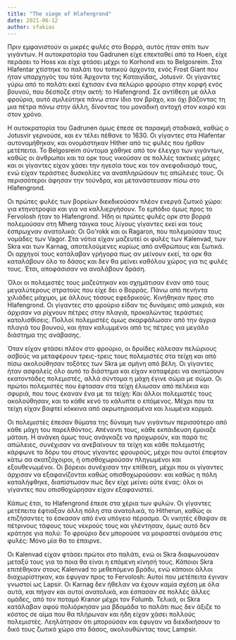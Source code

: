 ```yaml
---
title: "The siege of Hlafengrond"
date: 2021-06-12
author: sfakias
---
```


Πριν εμφανιστούν οι μικρές φυλές στο Βορρά, αυτός ήταν σπίτι των γιγάντων. Η αυτοκρατορία του Gadrunen είχε επεκταθεί από τα Hoen, είχε περάσει το Hoss και είχε φτάσει μέχρι το Korhond και το Belgosreim. Στα Hlafentar χτίστηκε το παλάτι του τοπικού άρχοντα, ενός Frost Giant που ήταν υπαρχηγός του τότε Άρχοντα της Καταιγίδας, Jotusvir. Οι γίγαντες γύρω από το παλάτι εκεί έχτισαν ένα πελώριο φρούριο στην κορφή ενός βουνού, που δέσποζε στην ακτή: το Ηlafengrond. Σε αντίθεση με άλλα φρούρια, αυτό σμιλεύτηκε πάνω στον ίδιο τον βράχο, και όχι βάζοντας τη μια πέτρα πάνω στην άλλη, δίνοντας του μοναδική αντοχή στον καιρό και στον χρόνο.

Η αυτοκρατορία του Gadrunen όμως έπεσε σε παρακμή σταδιακά, καθώς ο Jotusvir γερνούσε, και εν τέλει πέθανε το 1630. Οι γίγαντες στα Hlafentar αυτονομήθηκαν, και ονομάστηκαν Hither από τις φυλές που ήρθαν μετέπειτα. Το Belgosreim σύντομα χάθηκε από τον έλεγχο των γιγάντων, καθώς οι άνθρωποι και τα ορκ τους νικούσαν σε πολλές τακτικές μάχες και οι γίγαντες είχαν χάσει την ηγεσία τους και τον ανεφοδιασμό τους, ενώ είχαν τεράστιες δυσκολίες να αναπληρώσουν τις απώλειές τους. Οι περισσότεροι άφησαν την τούνδρα, και μετανάστευσαν πίσω στo Hlafengrond.  

Οι πρώτες φυλές των βορείων διεκδικούσαν πλέον ενεργά ζωτικό χώρο: για κτηνοτροφία και για να καλλιεργήσουν. Το εμπόδιο όμως προς το Fervolosh ήταν το Hlafengrond. Ήδη οι πρώτες φυλές ορκ στο βορρά πολεμούσαν στη Mherg τάιγκα τους λίγους γίγαντες εκεί και τους έσπρωχναν ανατολικά: Οι Go'rokk και οι Ragaron, που πολεμούσαν τους νομάδες των Vagor. Στα νότια είχαν μαζευτεί οι φυλές των Kalenvad, των Skra και των Karnag, αποτελούμενες κυρίως από ανθρώπους και ξωτικά. Οι αρχηγοί τους κατάλαβαν γρήγορα πως αν μείνουν εκεί, τα ορκ θα καταλάβουν όλο το δάσος και δεν θα μείνει καθόλου χώρος για τις φυλές τους. Έτσι, αποφάσισαν να αναλάβουν δράση.

Όλοι οι πολεμιστές τους μαζεύτηκαν και σχημάτισαν έναν από τους μεγαλύτερους στρατούς που είχε δει ο Βορράς. Πάνω από πενήντα χιλιάδες μάχιμοι, με άλλους τόσους εφεδρικούς. Κινήθηκαν προς στο Hlafengrond. Οι γίγαντες στο φρούριο είδαν τις δυνάμεις από μακριά, και άρχισαν να ρίχνουν πέτρες στην πλαγιά, προκαλώντας τεράστιες κατολισθίσεις. Πολλοί πολεμιστές όμως σκαρφάλωσαν από την άγρια πλαγιά του βουνού, και ήταν καλυμμένοι από τις πέτρες για μεγάλο διάστημα της ανάβασης.

Όταν είχαν φτάσει πλέον στο φρούριο, οι δρυίδες κάλεσαν πελώριους ασβούς να μεταφέρουν τρεις-τρεις τους πολεμιστές στα τείχη και από πίσω ακολούθησαν τοξότες των Skra με σμήνη από βέλη. Οι γίγαντες ήταν ασφαλείς όλο αυτό το διάστημα και είχαν καταφέρει να σκοτώσουν εκατοντάδες πολεμιστές, αλλά σύντομα η μάχη έγινε σώμα με σώμα. Οι πρώτοι πολεμιστές που έφτασαν στα τείχη έλιωσαν από πελέκια και σφυριά, που τους έκαναν ένα με τα τείχη: Και άλλοι πολεμιστές τους ακολούθησαν, και το κάθε κενό το κάλυπτε ο επόμενος. Μέχρι που τα τείχη είχαν βαφτεί κόκκινα από ακρωτηριασμένα και λιωμένα κορμιά.  

Οι πολεμιστές έπεσαν θύματα της δύναμη των γιγάντων περισσότερο από κάθε μάχη του παρελθόντος. Απέναντι τους, κάθε εκπάιδευση έμοιαζε μάταιη. Η ανάγκη όμως τους ανάγκαζε να προχωρούν, και παρά τις απώλειες, συνέχισαν να ανεβαίνουν τα τείχη και κάθε πολεμιστής κάρφωνε το δόρυ του στους γίγαντες φρουρούς, μέχρι που αυτοί έπεφταν κάτω σα σκατζόχοιροι, ή οπισθοχωρούσαν πληγωμένοι και εξουθενωμένοι. Οι βόρειοι συνέχισαν την επίθεση, μέχρι που οι γίγαντες άρχισαν να εξαφανίζονται καθώς οπισθοχωρούσαν: και καθώς η πόλη καταλήφθηκε, διαπίστωσαν πως δεν είχε μείνει ούτε ένας: όλοι οι γίγαντες που οπισθοχώρησαν είχαν εξαφανιστεί.  

Κάπως έτσι, το Hlafengrond έπεσε στα χέρια των φυλών. Οι γίγαντες μετέπειτα έφτιαξαν άλλη πόλη στα ανατολικά, το Hitherun, καθώς οι επιζήσαντες το έσκασαν από ένα υπόγειο πέρασμα. Οι νικητές έθαψαν σε πέτρινους τάφους τους νεκρούς τους και γλέντησαν, όμως αυτό δεν κράτησε για πολύ: Το φρούριο δεν μπορούσε να μοιραστεί ανάμεσα στις φυλές: Μόνο μία θα το έπαιρνε.

Οι Kalenvad είχαν φτάσει πρώτοι στο παλάτι, ενώ οι Skra διαφωνούσαν μεταξύ τους για το ποια θα είναι η επόμενη κίνησή τους. Κάποιοι Skra επιτέθηκαν στους Kalenvad το μεθεπόμενο βράδυ, ενώ κάποιοι άλλοι διαχωρίστηκαν, και έφυγαν προς το Fervolosh: Αυτοί που μετέπειτα έγιναν γνωστοί ως Lapsir. Οι Karnag δεν ήθελαν να έχουν καμία σχέση με όλα αυτά, και πήγαν και αυτοί ανατολικά, και έσπασαν σε πολλές άλλες ομάδες, από τον ποταμό Kranor μέχρι τον Folumb. Τελικά, οι Skra κατάλαβαν αφού πολιόρκησαν μια βδομάδα το παλάτι πως δεν άξιζε το κόστος σε αίμα που θα πλήρωναν και ήδη είχαν χάσει πολλούς πολεμιστές. Λεηλάτησαν ότι μπορούσαν και έφυγαν να διεκδικήσουν το δικό τους ζωτικό χώρο στο δάσος, ακολουθώντας τους Lampsir.

